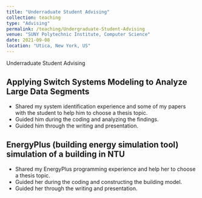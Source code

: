 ```yaml
---
title: "Underraduate Student Advising"
collection: teaching
type: "Advising"
permalink: /teaching/Undergraduate-Student-Advising
venue: "SUNY Polytechnic Institute, Computer Science"
date: 2021-09-08
location: "Utica, New York, US"
---
```


Underraduate Student Advising

Applying Switch Systems Modeling to Analyze Large Data Segments
------

* Shared my system identification experience and some of my papers with the student to help him to choose a thesis topic.
* Guided him during the coding and analyzing the findings.
* Guided him through the writing and presentation.

EnergyPlus (building energy simulation tool) simulation of a building in NTU
------

* Shared my EnergyPlus programming experience and help her to choose a thesis topic.
* Guided her during the coding and constructing the building model.
* Guided her through the writing and presentation.


